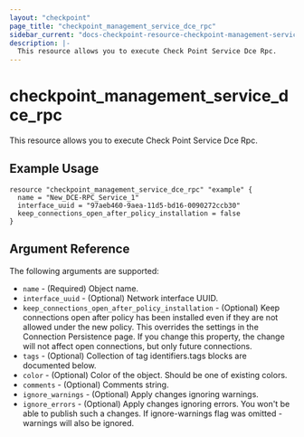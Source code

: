 ```yaml
---
layout: "checkpoint"
page_title: "checkpoint_management_service_dce_rpc"
sidebar_current: "docs-checkpoint-resource-checkpoint-management-service-dce-rpc"
description: |-
  This resource allows you to execute Check Point Service Dce Rpc.
---
```


# checkpoint_management_service_dce_rpc

This resource allows you to execute Check Point Service Dce Rpc.

## Example Usage


```hcl
resource "checkpoint_management_service_dce_rpc" "example" {
  name = "New_DCE-RPC_Service_1"
  interface_uuid = "97aeb460-9aea-11d5-bd16-0090272ccb30"
  keep_connections_open_after_policy_installation = false
}
```

## Argument Reference

The following arguments are supported:

* `name` - (Required) Object name. 
* `interface_uuid` - (Optional) Network interface UUID. 
* `keep_connections_open_after_policy_installation` - (Optional) Keep connections open after policy has been installed even if they are not allowed under the new policy. This overrides the settings in the Connection Persistence page. If you change this property, the change will not affect open connections, but only future connections. 
* `tags` - (Optional) Collection of tag identifiers.tags blocks are documented below.
* `color` - (Optional) Color of the object. Should be one of existing colors. 
* `comments` - (Optional) Comments string. 
* `ignore_warnings` - (Optional) Apply changes ignoring warnings. 
* `ignore_errors` - (Optional) Apply changes ignoring errors. You won't be able to publish such a changes. If ignore-warnings flag was omitted - warnings will also be ignored. 
